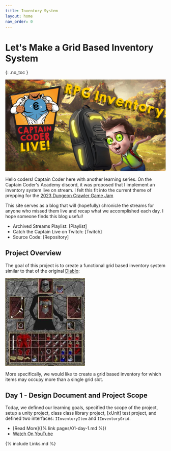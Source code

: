 ```yaml
---
title: Inventory System
layout: home
nav_order: 0
---
```


# Let's Make a Grid Based Inventory System
{: .no_toc }

![Inventory System](imgs/Inventory.png)

Hello coders! Captain Coder here with another learning series. On the Captain
Coder's Academy discord, it was proposed that I implement an inventory system
live on stream. I felt this fit into the current theme of prepping for the [2023
Dungeon Crawler Game Jam](https://itch.io/jam/dcjam2023) 

This site serves as a blog that will (hopefully) chronicle the streams for
anyone who missed them live and recap what we accomplished each day. I
hope someone finds this blog useful!

* Archived Streams Playlist: [Playlist]
* Catch the Captain Live on Twitch: [Twitch]
* Source Code: [Repository]

## Project Overview

The goal of this project is to create a functional grid based inventory system
similar to that of the original
[Diablo](https://en.wikipedia.org/wiki/Diablo_(video_game)):

![Diablo Inventory](imgs/diablo_inventory.webp)

More specifically, we would like to create a grid based inventory for which
items may occupy more than a single grid slot.

## Day 1 - Design Document and Project Scope

 Today, we defined our learning goals, specified the scope of the project, setup
a unity project, class class library project, [xUnit] test project, and defined
two interfaces: `IInventoryItem` and `IInventoryGrid`.

* [Read More]({% link pages/01-day-1.md %})
* [Watch On YouTube](https://youtube.com/live/uRBIHAHNVMw?feature=share)

{% include Links.md %}